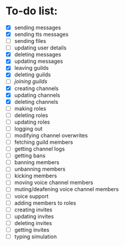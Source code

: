 # To-do list:
- [x] sending messages
- [x] sending tts messages
- [ ] sending files
- [ ] updating user details
- [x] deleting messages
- [x] updating messages
- [x] leaving guilds
- [x] deleting guilds
- [ ] _joining guilds_
- [x] creating channels
- [x] updating channels
- [x] deleting channels
- [ ] making roles
- [ ] deleting roles
- [ ] updating roles
- [ ] logging out
- [ ] modifying channel overwrites
- [ ] fetching guild members
- [ ] getting channel logs
- [ ] getting bans
- [ ] banning members
- [ ] unbanning members
- [ ] kicking members
- [ ] moving voice channel members
- [ ] muting/deafening voice channel members
- [ ] voice support
- [ ] adding members to roles
- [ ] creating invites
- [ ] updating invites
- [ ] deleting invites
- [ ] getting invites
- [ ] typing simulation